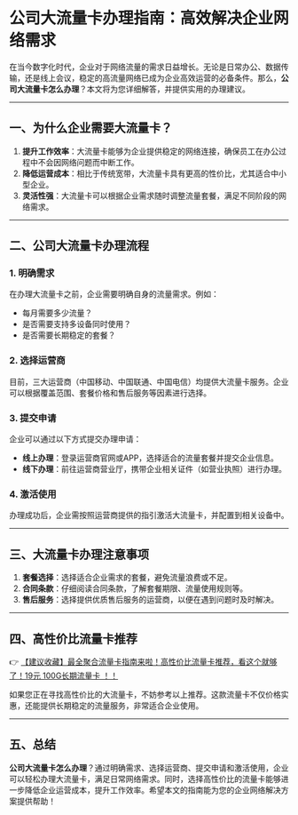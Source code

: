 # 公司大流量卡办理指南：高效解决企业网络需求

在当今数字化时代，企业对于网络流量的需求日益增长。无论是日常办公、数据传输，还是线上会议，稳定的高流量网络已成为企业高效运营的必备条件。那么，**公司大流量卡怎么办理**？本文将为您详细解答，并提供实用的办理建议。

---

## 一、为什么企业需要大流量卡？

1. **提升工作效率**：大流量卡能够为企业提供稳定的网络连接，确保员工在办公过程中不会因网络问题而中断工作。
2. **降低运营成本**：相比于传统宽带，大流量卡具有更高的性价比，尤其适合中小型企业。
3. **灵活性强**：大流量卡可以根据企业需求随时调整流量套餐，满足不同阶段的网络需求。

---

## 二、公司大流量卡办理流程

### 1. 明确需求
在办理大流量卡之前，企业需要明确自身的流量需求。例如：
- 每月需要多少流量？
- 是否需要支持多设备同时使用？
- 是否需要长期稳定的套餐？

### 2. 选择运营商
目前，三大运营商（中国移动、中国联通、中国电信）均提供大流量卡服务。企业可以根据覆盖范围、套餐价格和售后服务等因素进行选择。

### 3. 提交申请
企业可以通过以下方式提交办理申请：
- **线上办理**：登录运营商官网或APP，选择适合的流量套餐并提交企业信息。
- **线下办理**：前往运营商营业厅，携带企业相关证件（如营业执照）进行办理。

### 4. 激活使用
办理成功后，企业需按照运营商提供的指引激活大流量卡，并配置到相关设备中。

---

## 三、大流量卡办理注意事项

1. **套餐选择**：选择适合企业需求的套餐，避免流量浪费或不足。
2. **合同条款**：仔细阅读合同条款，了解套餐期限、流量使用规则等。
3. **售后服务**：选择提供优质售后服务的运营商，以便在遇到问题时及时解决。

---

## 四、高性价比流量卡推荐

👉 [【建议收藏】最全聚合流量卡指南来啦！高性价比流量卡推荐，看这个就够了！19元 100G长期流量卡 ！！](https://bit.ly/Liuliangka)

如果您正在寻找高性价比的大流量卡，不妨参考以上推荐。这款流量卡不仅价格实惠，还能提供长期稳定的流量服务，非常适合企业使用。

---

## 五、总结

**公司大流量卡怎么办理**？通过明确需求、选择运营商、提交申请和激活使用，企业可以轻松办理大流量卡，满足日常网络需求。同时，选择高性价比的流量卡能够进一步降低企业运营成本，提升工作效率。希望本文的指南能为您的企业网络解决方案提供帮助！